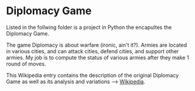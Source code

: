 # Diplomacy Game


Listed in the follwing folder is a project in Python the encapultes the Diplomacy Game.

The game Diplomacy is about warfare (ironic, ain't it?). Armies are located in various cities, and can attack cities, defend cities, and support other armies. My job is to compute the status of various armies after they make 1 round of moves.

This Wikipedia entry contains the description of the original Diplomacy Game as well as its analysis and variations --> [Wikipedia](https://en.wikipedia.org/wiki/Diplomacy_(game)).

